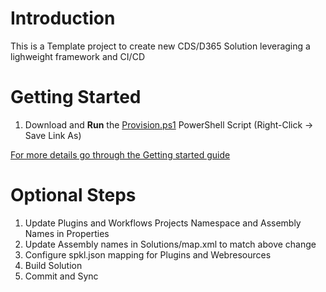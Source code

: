 # Introduction 
This is a Template project to create new CDS/D365 Solution leveraging a lighweight framework and CI/CD

# Getting Started
1.  Download and **Run** the [Provision.ps1](https://github.com/dylanhaskins/PowerPlatformCICD/raw/master/Provision.ps1) PowerShell Script (Right-Click -> Save Link As)


[For more details go through the Getting started guide](https://github.com/dylanhaskins/PowerPlatformCICD/wiki/Getting-started)

# Optional Steps
1.  Update Plugins and Workflows Projects Namespace and Assembly Names in Properties
1.	Update Assembly names in Solutions/map.xml to match above change
1.  Configure spkl.json mapping for Plugins and Webresources
1.	Build Solution
1.  Commit and Sync
